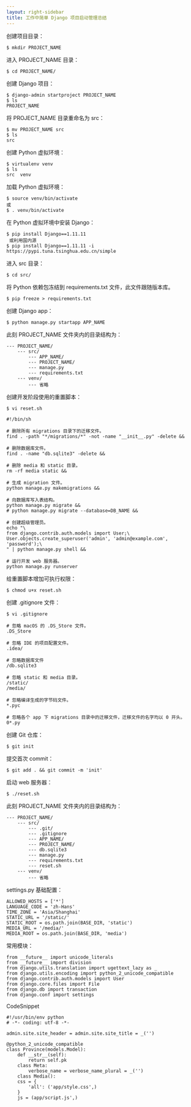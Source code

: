 ```yaml
---
layout: right-sidebar
title: 工作中简单 Django 项目启动管理总结
---
```


创建项目目录：

    $ mkdir PROJECT_NAME

进入 PROJECT_NAME 目录：

    $ cd PROJECT_NAME/

创建 Django 项目：

    $ django-admin startproject PROJECT_NAME
    $ ls
    PROJECT_NAME

将 PROJECT_NAME 目录重命名为 src：

    $ mv PROJECT_NAME src
    $ ls
    src

创建 Python 虚拟环境：

    $ virtualenv venv
    $ ls
    src  venv

加载 Python 虚拟环境：

    $ source venv/bin/activate
    或
    $ . venv/bin/activate

在 Python 虚拟环境中安装 Django：

    $ pip install Django==1.11.11
     或利用国内源
    $ pip install Django==1.11.11 -i https://pypi.tuna.tsinghua.edu.cn/simple

进入 src 目录：

    $ cd src/

将 Python 依赖包冻结到 requirements.txt 文件，此文件跟随版本库。

    $ pip freeze > requirements.txt

创建 Django app：

    $ python manage.py startapp APP_NAME

此刻 PROJECT_NAME 文件夹内的目录结构为：

    --- PROJECT_NAME/
        --- src/
            --- APP_NAME/
            --- PROJECT_NAME/
            --- manage.py
            --- requirements.txt
        --- venv/
            --- 省略

创建开发阶段使用的重置脚本：

    $ vi reset.sh

    #!/bin/sh

    # 删除所有 migrations 目录下的迁移文件。
    find . -path "*/migrations/*" -not -name "__init__.py" -delete &&

    # 删除数据库文件。
    find . -name "db.sqlite3" -delete &&

    # 删除 media 和 static 目录。
    rm -rf media static &&

    # 生成 migration 文件。
    python manage.py makemigrations &&

    # 向数据库写入表结构。
    python manage.py migrate &&
    # python manage.py migrate --database=DB_NAME &&
    
    # 创建超级管理员。
    echo "\
    from django.contrib.auth.models import User;\
    User.objects.create_superuser('admin', 'admin@example.com', 'password');\
    " | python manage.py shell &&

    # 运行开发 web 服务器。
    python manage.py runserver

给重置脚本增加可执行权限：

    $ chmod u+x reset.sh

创建 .gitignore 文件：

    $ vi .gitignore

    # 忽略 macOS 的 .DS_Store 文件。
    .DS_Store

    # 忽略 IDE 的项目配置文件。
    .idea/

    # 忽略数据库文件
    /db.sqlite3

    # 忽略 static 和 media 目录。
    /static/
    /media/

    # 忽略编译生成的字节码文件。
    *.pyc

    # 忽略各个 app 下 migrations 目录中的迁移文件，迁移文件的名字均以 0 开头。
    0*.py

创建 Git 仓库：

    $ git init

提交首次 commit：

    $ git add . && git commit -m 'init'

启动 web 服务器：

    $ ./reset.sh

此刻 PROJECT_NAME 文件夹内的目录结构为：

    --- PROJECT_NAME/
        --- src/
            --- .git/
            --- .gitignore
            --- APP_NAME/
            --- PROJECT_NAME/
            --- db.sqlite3
            --- manage.py
            --- requirements.txt
            --- reset.sh
        --- venv/
            --- 省略

settings.py 基础配置：

    ALLOWED_HOSTS = ['*']
    LANGUAGE_CODE = 'zh-Hans'
    TIME_ZONE = 'Asia/Shanghai'
    STATIC_URL = '/static/'
    STATIC_ROOT = os.path.join(BASE_DIR, 'static')
    MEDIA_URL = '/media/'
    MEDIA_ROOT = os.path.join(BASE_DIR, 'media')

常用模块：

    from __future__ import unicode_literals
    from __future__ import division
    from django.utils.translation import ugettext_lazy as _
    from django.utils.encoding import python_2_unicode_compatible
    from django.contrib.auth.models import User
    from django.core.files import File
    from django.db import transaction
    from django.conf import settings

CodeSnippet

    #!/usr/bin/env python
    # -*- coding: utf-8 -*-

    admin.site.site_header = admin.site.site_title = _('')

    @python_2_unicode_compatible
    class Province(models.Model):
        def __str__(self):
            return self.pk
        class Meta:
            verbose_name = verbose_name_plural = _('')
        class Media():
        css = {
            'all': ('app/style.css',)
        }
        js = (app/script.js',)

